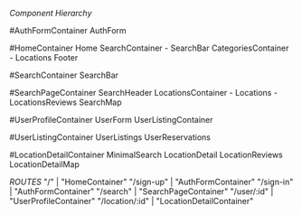 *Component Hierarchy*

#AuthFormContainer
  AuthForm

#HomeContainer
  Home
  SearchContainer
    - SearchBar
  CategoriesContainer
    - Locations
  Footer

#SearchContainer
  SearchBar

#SearchPageContainer
  SearchHeader
  LocationsContainer
    - Locations
    - LocationsReviews
  SearchMap

#UserProfileContainer
  UserForm
  UserListingContainer

#UserListingContainer
  UserListings
  UserReservations

#LocationDetailContainer
  MinimalSearch
  LocationDetail
  LocationReviews
  LocationDetailMap


  *ROUTES*
  "/"              |  "HomeContainer"
  "/sign-up"       |  "AuthFormContainer"
  "/sign-in"       |  "AuthFormContainer"
  "/search"        |  "SearchPageContainer"
  "/user/:id"      |  "UserProfileContainer"
  "/location/:id"  |  "LocationDetailContainer"
